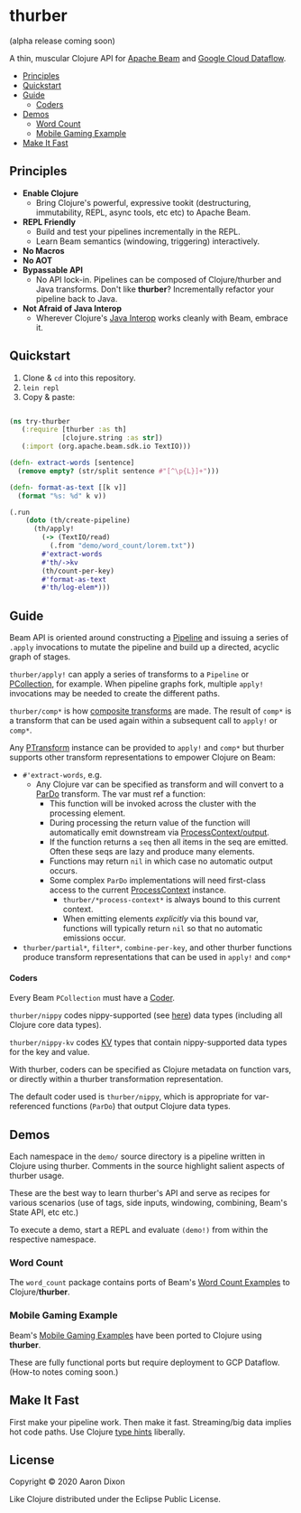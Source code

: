 # thurber

(alpha release coming soon)

A thin, muscular Clojure API for [Apache Beam](https://beam.apache.org/) and 
[Google Cloud Dataflow](https://beam.apache.org/get-started/downloads/).

* [Principles](#principles)
* [Quickstart](#quickstart)
* [Guide](#guide)
    * [Coders](#coders)
* [Demos](#demos)
    * [Word Count](#word-count)
    * [Mobile Gaming Example](#mobile-gaming-example)
* [Make It Fast](#make-it-fast)

## Principles

* **Enable Clojure**
    * Bring Clojure's powerful, expressive tookit (destructuring,
      immutability, REPL, async tools, etc etc) to Apache Beam.
* **REPL Friendly**
    * Build and test your pipelines incrementally in the REPL. 
    * Learn Beam semantics (windowing, triggering) interactively. 
* **No Macros**
* **No AOT**
* **Bypassable API**
    * No API lock-in. Pipelines can be composed of Clojure/thurber and Java 
      transforms. Don't like **thurber**? Incrementally refactor your pipeline
      back to Java.
* **Not Afraid of Java Interop**
    * Wherever Clojure's [Java Interop](https://clojure.org/reference/java_interop) works 
      cleanly with Beam, embrace it.

## Quickstart

1. Clone &amp; `cd` into this repository.
2. `lein repl`
3. Copy &amp; paste:

```clojure

(ns try-thurber
   (:require [thurber :as th]
             [clojure.string :as str])
   (:import (org.apache.beam.sdk.io TextIO)))

(defn- extract-words [sentence]
  (remove empty? (str/split sentence #"[^\p{L}]+")))

(defn- format-as-text [[k v]]
  (format "%s: %d" k v))

(.run
    (doto (th/create-pipeline)
      (th/apply!
        (-> (TextIO/read)
          (.from "demo/word_count/lorem.txt"))
        #'extract-words
        #'th/->kv
        (th/count-per-key)
        #'format-as-text
        #'th/log-elem*)))

```

## Guide

Beam API is oriented around constructing a [Pipeline](https://beam.apache.org/releases/javadoc/current/org/apache/beam/sdk/Pipeline.html)
and issuing a series of `.apply` invocations to mutate the pipeline and build up a directed, acyclic graph of stages.

`thurber/apply!` can apply a series of transforms 
to a `Pipeline` or [PCollection](https://beam.apache.org/releases/javadoc/current/org/apache/beam/sdk/values/PCollection.html), 
for example. When pipeline graphs fork, multiple `apply!` invocations may be needed to create the different paths.

`thurber/comp*` is how [composite transforms](https://beam.apache.org/documentation/programming-guide/#composite-transforms)
are made. The result of `comp*` is a transform that can be used again within a subsequent call to `apply!` or `comp*`.

Any [PTransform](https://beam.apache.org/releases/javadoc/current/org/apache/beam/sdk/transforms/PTransform.html) 
instance can be provided to `apply!` and `comp*` but thurber supports other transform representations to empower Clojure
on Beam:

* `#'extract-words`, e.g. 
    * Any Clojure var can be specified as transform and will convert to a 
  [ParDo](https://beam.apache.org/releases/javadoc/current/org/apache/beam/sdk/transforms/ParDo.html) 
  transform. The var must ref a function:
        * This function will be invoked across the cluster with the processing element.
        * During processing the return value of the function will automatically emit downstream via 
  [ProcessContext/output](https://beam.apache.org/releases/javadoc/current/org/apache/beam/sdk/transforms/DoFn.WindowedContext.html#output-OutputT-).
        * If the function returns a `seq` then all items in the seq are emitted. Often these seqs are lazy and produce
  many elements.
        * Functions may return `nil` in which case no automatic output occurs.
        * Some complex `ParDo` implementations will need first-class access to the current 
      [ProcessContext](https://beam.apache.org/releases/javadoc/current/org/apache/beam/sdk/transforms/DoFn.WindowedContext.html)
      instance.
            * `thurber/*process-context*` is always bound to this current context.
            * When emitting elements _explicitly_ via this bound var, functions will typically return `nil`
          so that no automatic emissions occur.
* `thurber/partial*`, `filter*`, `combine-per-key`, and other thurber functions produce transform 
  representations that can be used in `apply!` and `comp*`

#### Coders

Every Beam `PCollection` must have a
[Coder](https://beam.apache.org/releases/javadoc/current/org/apache/beam/sdk/coders/Coder.html).

`thurber/nippy` codes nippy-supported (see 
[here](https://github.com/ptaoussanis/nippy)) data types 
(including all Clojure core data types).

`thurber/nippy-kv` codes [KV](https://beam.apache.org/releases/javadoc/current/org/apache/beam/sdk/values/KV.html)
types that contain nippy-supported data types for the key and value.

With thurber, coders can be specified as Clojure metadata on function vars, or directly 
within a thurber transformation representation.

The default coder used is `thurber/nippy`, which is appropriate for var-referenced
functions (`ParDo`) that output Clojure data types.

## Demos

Each namespace in the `demo/` source directory is a pipeline written in Clojure
using thurber. Comments in the source highlight salient aspects of thurber usage.

These are the best way to learn thurber's API and serve as recipes for
various scenarios (use of tags, side inputs, windowing, combining,
Beam's State API, etc etc.)

To execute a demo, start a REPL and evaluate `(demo!)` from within the respective namespace.

### Word Count

The `word_count` package contains ports of Beam's
[Word Count Examples](https://beam.apache.org/get-started/wordcount-example/)
to Clojure/**thurber**.

### Mobile Gaming Example

Beam's [Mobile Gaming Examples](https://beam.apache.org/get-started/mobile-gaming-example/)
have been ported to Clojure using **thurber**.

These are fully functional ports but require deployment to GCP Dataflow. (How-to 
notes coming soon.)

## Make It Fast

First make your pipeline work. Then make it fast. Streaming/big data implies hot code paths.
Use Clojure [type hints](https://clojure.org/reference/java_interop#typehints) liberally.

## License
Copyright © 2020 Aaron Dixon

Like Clojure distributed under the Eclipse Public License.
